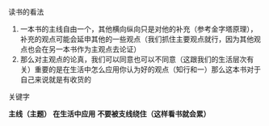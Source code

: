 

读书的看法

1. 一本书的主线自由一个，其他横向纵向只是对他的补充（参考金字塔原理），补充的观点可能会延申其他的一些观点（我们抓住主要观点就行，因为其他观点也会在另一本书作为主观点去论证）
2. 那么对主观点的论真，我们可以同意也可以不同意（这跟我们的生活层次有关）重要的是在生活中怎么应用你认为好的观点（知行和一）那么这本书对于自己来说就是有收货的

关键字

**主线（主题）**   **在生活中应用**
**不要被支线绕住（这样看书就会累）**



